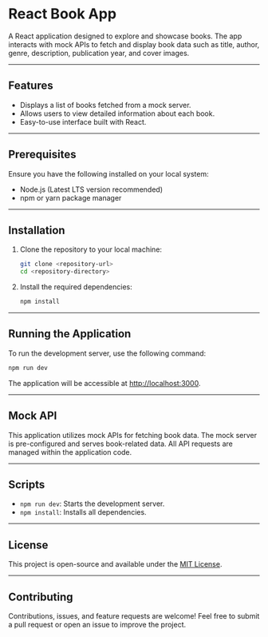 # React Book App

A React application designed to explore and showcase books. The app interacts with mock APIs to fetch and display book data such as title, author, genre, description, publication year, and cover images.

---

## Features

- Displays a list of books fetched from a mock server.
- Allows users to view detailed information about each book.
- Easy-to-use interface built with React.

---

## Prerequisites

Ensure you have the following installed on your local system:

- Node.js (Latest LTS version recommended)
- npm or yarn package manager

---

## Installation

1. Clone the repository to your local machine:

   ```bash
   git clone <repository-url>
   cd <repository-directory>
   ```

2. Install the required dependencies:

   ```bash
   npm install
   ```

---

## Running the Application

To run the development server, use the following command:

```bash
npm run dev
```

The application will be accessible at [http://localhost:3000](http://localhost:3000).

---

## Mock API

This application utilizes mock APIs for fetching book data. The mock server is pre-configured and serves book-related data. All API requests are managed within the application code.

---

## Scripts

- `npm run dev`: Starts the development server.
- `npm install`: Installs all dependencies.

---

## License

This project is open-source and available under the [MIT License](LICENSE).

---

## Contributing

Contributions, issues, and feature requests are welcome! Feel free to submit a pull request or open an issue to improve the project.
